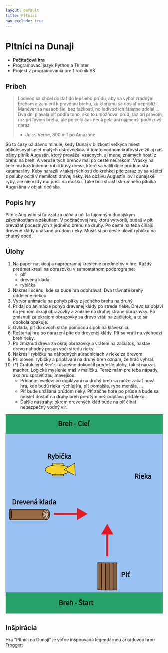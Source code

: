 ```yaml
---
layout: default
title: Pltníci
nav_exclude: true
---
```



# Pltníci na Dunaji
- **Počítačová hra**
- Programovací jazyk Python a Tkinter
- Projekt z programovania pre 1.ročník SŠ


## Príbeh

> Lodivod sa chcel dostať do lepšieho prúdu, aby sa vyhol zradným brehom a zamieril k pravému brehu, ku ktorému sa dosiaľ nepriblížil. Manéver sa nezaobišiel bez ťažkostí, no lodivod ich šťastne zdolal ... Dva dni plávala plť podľa toho, ako to umožňoval prúd, raz pri pravom, raz pri ľavom brehu, ale po celý čas neutrpela ani najmenší podozrivý náraz.
> - Jules Verne, 800 míľ po Amazone

Sú to časy už dávno minulé, kedy Dunaj v blízkosti veľkých miest obkolesoval spleť malých ostrovčekov. V tomto vodnom kráľovstve žil aj náš bájny pltník Augustín, ktorý prevážal vzácnych, aj menej známych hostí z brehu na breh. A veruže tých brehov mal po ceste neúrekom. Vrásky na čele mu každodenne robili kusy dreva, ktoré sa valili dole prúdom sťa katamarány. Keby narazili v takej rýchlosti do krehkej plte zaraz by sa všetci z paluby ocitli v nemilosti dravej rieky. Na obživu Augustín lovil dunajské ryby, ale nie vždy mu prišli na mušku. Také boli strasti skromného pltníka Augustína v objatí riečiska.

## Popis hry
Pltník Augustín si ťa vzal za učňa a učí ťa tajomným dunajským zákonitostiam a zákutiam. V počítačovej hre, ktorú vytvoríš, budeš v plti prevážať pocestných z jedného brehu na druhý. Po ceste na teba číhajú drevené klády unášané prúdom rieky. Musíš si po ceste uloviť rybičku na chutný obed.


## Úlohy

1. Na paper naskicuj a naprogramuj kreslenie predmetov v hre. Každý predmet kresli na obrazovku v samostatnom podprograme:
    - plť
    - drevená kláda
    - rybička
2. Nakresli scénu, kde sa bude hra odohrávať. Dva trávnaté brehy oddelené riekou.
3. Vytvor animáciu na pohyb plťky z jedného brehu na druhý
4. Pridaj do animácie pohyb drevenej klády po strede rieke. Drevo sa objaví na jednom okraji obrazovky a zmizne na druhej strane obrazovky. Po zmiznutí za okrajom obrazovky sa drevo vráti na začiatok, a to sa dookola opakuje.
5. Ovládaj plť do dvoch strán pomocou šípok na klávesnici.
6. Reštartuj hru po narazení plte do drevenej klády. Plť sa vráti na východzí breh rieky.
7. Po zmiznutí dreva za okraj obrazovky a vrátení na začiatok, nastav drevu náhodný posun voči stredu rieky.
8. Nakresli rybičku na náhodných súradniciach v rieke za drevom.
9. Pri ulovení rybičky a priplávaní na druhý breh oznám, že hráč vyhral.
10. (*) Gratulujem! Keď si úspešne dokončil predošlé úlohy, tak si naozaj macher. Logické myslenie máš v malíčku. Teraz mám pre teba nápady, ako hru spraviť zaujímavejšou:
    - Pridanie levelov: po doplávaní na druhý breh sa môže začať nová hra, kde budú rieka rýchlejšia, plť pomalšia, ryba menšia, ...
    - Plť bude unášaná prúdom rieky. Plť začne hore po prúde a bude sa musieť dostať na druhý breh predtým než odpláva priďaleko.
    - Ďalšie nástrahy: okrem drevených klád bude na plť číhať nebezpečný vodný vír.


![Pltnici](/assets/raft.png)


## Inšpirácia
Hra "Pltníci na Dunaji" je voľne inšpirovaná legendárnou arkádovou hrou [Frogger](https://en.wikipedia.org/wiki/Frogger):
